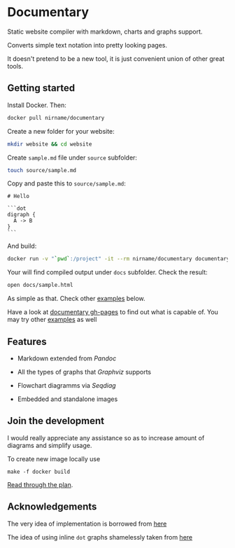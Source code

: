 # Documentary

Static website compiler with markdown, charts and graphs support.

Converts simple text notation into pretty looking pages.

It doesn't pretend to be a new tool, it is just convenient union of other great tools.

## Getting started

Install Docker. Then:

```bash
docker pull nirname/documentary
```

Create a new folder for your website:

```bash
mkdir website && cd website
```

Create `sample.md` file under `source` subfolder:

```bash
touch source/sample.md
```

Copy and paste this to `source/sample.md`:

    # Hello

    ```dot
    digraph {
      A -> B
    }
    ```

And build:

```bash
docker run -v "`pwd`:/project" -it --rm nirname/documentary documentary
```

Your will find compiled output under `docs` subfolder. Check the result:

```bash
open docs/sample.html
```

As simple as that. Check other [examples](#examples) below.

Have a look at [documentary gh-pages](https://nirname.github.io/documentary-docs/)
to find out what is capable of.
You may try other [examples](https://nirname.github.io/documentary-docs/#examples) as well

## Features

* Markdown extended from *Pandoc*

* All the types of graphs that *Graphviz* supports

* Flowchart diagramms via *Seqdiag*

* Embedded and standalone images

## Join the development

I would really appreciate any assistance so as to increase amount of diagrams and simplify usage.

To create new image locally use

```
make -f docker build
```

[Read through the plan](source/todo.md).

## Acknowledgements

The very idea of implementation is borrowed from [here](https://tylercipriani.com/blog/2014/05/13/replace-jekyll-with-pandoc-makefile/)

The idea of using inline `dot` graphs shamelessly taken from [here](https://gitlab.com/meonkeys/pandoc-dot-svg-hack/tree/master)